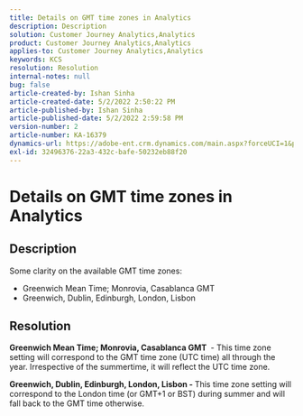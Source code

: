 ```yaml
---
title: Details on GMT time zones in Analytics
description: Description
solution: Customer Journey Analytics,Analytics
product: Customer Journey Analytics,Analytics
applies-to: Customer Journey Analytics,Analytics
keywords: KCS
resolution: Resolution
internal-notes: null
bug: false
article-created-by: Ishan Sinha
article-created-date: 5/2/2022 2:50:22 PM
article-published-by: Ishan Sinha
article-published-date: 5/2/2022 2:59:58 PM
version-number: 2
article-number: KA-16379
dynamics-url: https://adobe-ent.crm.dynamics.com/main.aspx?forceUCI=1&pagetype=entityrecord&etn=knowledgearticle&id=06b43830-27ca-ec11-a7b5-6045bd00dca1
exl-id: 32496376-22a3-432c-bafe-50232eb88f20
---
```

# Details on GMT time zones in Analytics

## Description


Some clarity on the available GMT time zones:

- Greenwich Mean Time; Monrovia, Casablanca GMT
- Greenwich, Dublin, Edinburgh, London, Lisbon



## Resolution


<b>Greenwich Mean Time; Monrovia, Casablanca GMT </b> - This time zone setting will correspond to the GMT time zone (UTC time) all through the year. Irrespective of the summertime, it will reflect the UTC time zone.

<b>Greenwich, Dublin, Edinburgh, London, Lisbon - </b>This time zone setting will correspond to the London time (or GMT+1 or BST) during summer and will fall back to the GMT time otherwise.
